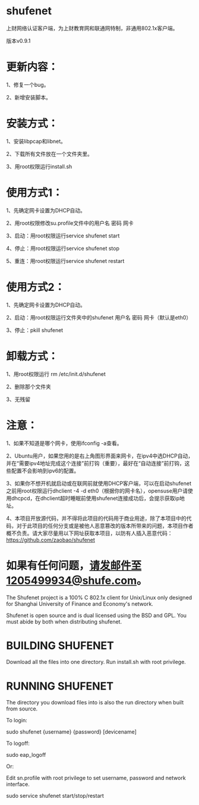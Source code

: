 shufenet
========

上财网络认证客户端，为上财教育网和联通网特制，非通用802.1x客户端。

版本v0.9.1

更新内容：
=========
  1、修复一个bug。

  2、新增安装脚本。


安装方式：
=========
  1、安装libpcap和libnet。
  
  2、下载所有文件放在一个文件夹里。
  
  3、用root权限运行install.sh

使用方式1：
==========
  1、先确定网卡设置为DHCP自动。
  
  2、用root权限修改su.profile文件中的用户名 密码 网卡
  
  3、启动：用root权限运行service shufenet start
  
  4、停止：用root权限运行service shufenet stop
  
  5、重连：用root权限运行service shufenet restart
  

使用方式2：
==========
  1、先确定网卡设置为DHCP自动。
  
  2、启动：用root权限运行文件夹中的shufenet 用户名 密码 网卡（默认是eth0）
  
  3、停止：pkill shufenet


卸载方式：
=========
  1、用root权限运行 rm /etc/init.d/shufenet
  
  2、删除那个文件夹
  
  3、无残留
  

注意：
=====
  1、如果不知道是哪个网卡，使用ifconfig -a查看。
  
  2、Ubuntu用户，如果您用的是右上角图形界面来网卡，在ipv4中选DHCP自动，并在“需要ipv4地址完成这个连接”前打钩（重要），最好在“自动连接”前打钩，这些配置不会影响到ipv6的配置。
  
  3、如果你不想开机就启动或在联网前就使用DHCP客户端，可以在启动shufenet之前用root权限运行dhclient -4 -d eth0（根据你的网卡名），opensuse用户请使用dhcpcd，在dhclient超时睡眠前使用shufenet连接成功后，会提示获取ip地址。
  
  4、本项目开放源代码，并不得将此项目的代码用于商业用途，除了本项目中的代码，对于此项目的任何分支或是被他人恶意篡改的版本所带来的问题，本项目作者概不负责。请大家尽量用以下网址获取本项目，以防有人插入恶意代码：
    https://github.com/zaobao/shufenet

如果有任何问题，请发邮件至1205499934@shufe.com。
===============================================================================

The Shufenet project is a 100% C 802.1x client for Unix/Linux only designed for Shanghai University of Finance and Economy's network.

Shufenet is open source and is dual licensed using the BSD and GPL. You must abide by both when distributing shufenet.


BUILDING SHUFENET
=================
Download all the files into one directory. Run install.sh with root privilege.

RUNNING SHUFENET
================
The directory you download files into is also the run directory when built from source.

To login:

  sudo shufenet {username} {password} [devicename]

To logoff:

  sudo eap_logoff
  
Or:
  
  Edit sn.profile with root privilege to set username, password and network interface.
  
  sudo service shufenet start/stop/restart
  











